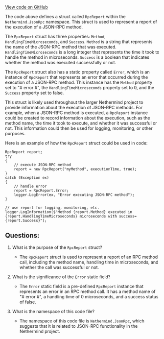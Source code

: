 [View code on GitHub](https://github.com/NethermindEth/nethermind/src/Nethermind/Nethermind.JsonRpc/RpcReport.cs)

The code above defines a struct called `RpcReport` within the `Nethermind.JsonRpc` namespace. This struct is used to represent a report of the execution of a JSON-RPC method. 

The `RpcReport` struct has three properties: `Method`, `HandlingTimeMicroseconds`, and `Success`. `Method` is a string that represents the name of the JSON-RPC method that was executed. `HandlingTimeMicroseconds` is a long integer that represents the time it took to handle the method in microseconds. `Success` is a boolean that indicates whether the method was executed successfully or not.

The `RpcReport` struct also has a static property called `Error`, which is an instance of `RpcReport` that represents an error that occurred during the execution of a JSON-RPC method. This instance has the `Method` property set to "# error #", the `HandlingTimeMicroseconds` property set to 0, and the `Success` property set to false.

This struct is likely used throughout the larger Nethermind project to provide information about the execution of JSON-RPC methods. For example, when a JSON-RPC method is executed, a `RpcReport` instance could be created to record information about the execution, such as the method name, the time it took to execute, and whether it was successful or not. This information could then be used for logging, monitoring, or other purposes. 

Here is an example of how the `RpcReport` struct could be used in code:

```
RpcReport report;
try
{
    // execute JSON-RPC method
    report = new RpcReport("myMethod", executionTime, true);
}
catch (Exception ex)
{
    // handle error
    report = RpcReport.Error;
    logger.LogError(ex, "Error executing JSON-RPC method");
}

// use report for logging, monitoring, etc.
logger.LogInformation($"Method {report.Method} executed in {report.HandlingTimeMicroseconds} microseconds with success={report.Success}");
```
## Questions: 
 1. What is the purpose of the `RpcReport` struct?
    - The `RpcReport` struct is used to represent a report of an RPC method call, including the method name, handling time in microseconds, and whether the call was successful or not.

2. What is the significance of the `Error` static field?
    - The `Error` static field is a pre-defined `RpcReport` instance that represents an error in an RPC method call. It has a method name of "# error #", a handling time of 0 microseconds, and a success status of false.

3. What is the namespace of this code file?
    - The namespace of this code file is `Nethermind.JsonRpc`, which suggests that it is related to JSON-RPC functionality in the Nethermind project.